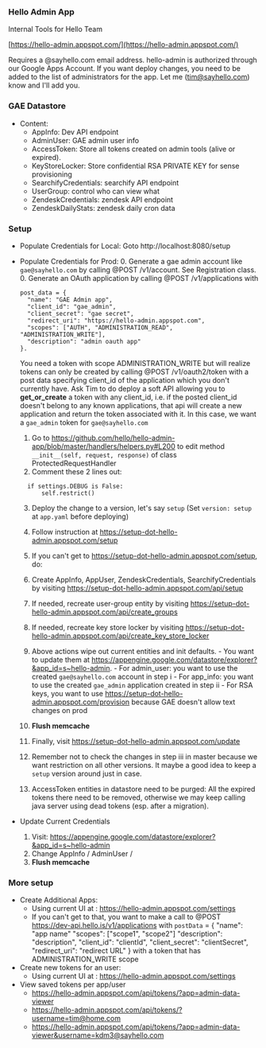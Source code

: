 ### Hello Admin App
Internal Tools for Hello Team

[https://hello-admin.appspot.com/](https://hello-admin.appspot.com/)

Requires a @sayhello.com email address.
hello-admin is authorized through our Google Apps Account. If you want deploy changes, you need to be added to the list of administrators for the app. Let me (tim@sayhello.com) know and I'll add you.


### GAE Datastore
- Content:
  - AppInfo: Dev API endpoint
  - AdminUser: GAE admin user info
  - AccessToken: Store all tokens created on admin tools (alive or expired). 
  - KeyStoreLocker: Store confidential RSA PRIVATE KEY for sense provisioning
  - SearchifyCredentials: searchify API endpoint
  - UserGroup: control who can view what
  - ZendeskCredentials: zendesk API endpoint
  - ZendeskDailyStats: zendesk daily cron data

### Setup

- Populate Credentials for Local: Goto http://localhost:8080/setup
- Populate Credentials for Prod:
  0. Generate a gae admin account like `gae@sayhello.com` by calling @POST /v1/account. See Registration class.
  0. Generate an OAuth application by calling @POST /v1/applications with 
    ```
    post_data = {
      "name": "GAE Admin app", 
      "client_id": "gae_admin", 
      "client_secret": "gae secret", 
      "redirect_uri": "https://hello-admin.appspot.com", 
      "scopes": ["AUTH", "ADMINISTRATION_READ", "ADMINISTRATION_WRITE"], 
      "description": "admin oauth app"
    }. 
    ```
    
    You need a token with scope ADMINISTRATION_WRITE but will realize tokens can only be created by calling @POST /v1/oauth2/token with a post data specifying client_id of the application which you don't currently have. Ask Tim to do deploy a soft API allowing you to **get_or_create** a token with any client_id, i.e. if the posted client_id doesn't belong to any known applications, that api will create a new application and return the token associated with it. In this case, we want a `gae_admin` token for `gae@sayhello.com`
    

  1. Go to https://github.com/hello/hello-admin-app/blob/master/handlers/helpers.py#L200 to edit method `__init__(self, request, response)` of class ProtectedRequestHandler
  2. Comment these 2 lines out:
    
    ```
      if settings.DEBUG is False:
          self.restrict()
    ```
  3. Deploy the change to a version, let's say `setup` (Set `version: setup` at `app.yaml` before deploying)
  4. Follow instruction at https://setup-dot-hello-admin.appspot.com/setup
  
  5. If you can't get to https://setup-dot-hello-admin.appspot.com/setup, do:
    1. Create AppInfo, AppUser, ZendeskCredentials, SearchifyCredentials by visiting https://setup-dot-hello-admin.appspot.com/api/setup
    2. If needed, recreate user-group entity by visiting https://setup-dot-hello-admin.appspot.com/api/create_groups 
    3. If needed, recreate key store locker by visiting https://setup-dot-hello-admin.appspot.com/api/create_key_store_locker
    4. Above actions wipe out current entities and init defaults. 
      - You want to update them at https://appengine.google.com/datastore/explorer?&app_id=s~hello-admin. 
      - For admin_user: you want to use the created `gae@sayhello.com` account in step i
      - For app_info: you want to use  the created `gae_admin` application created in step ii
      - For RSA keys, you want to use https://setup-dot-hello-admin.appspot.com/provision because GAE doesn't allow text changes on prod
    5. **Flush memcache**
    6. Finally, visit https://setup-dot-hello-admin.appspot.com/update
  6. Remember not to check the changes in step iii in master because we want restriction on all other versions. It maybe a good idea to keep a `setup` version around just in case.
  7. AccessToken entities in datastore need to be purged: All the expired tokens there need to be removed, otherwise we may keep calling java server using dead tokens (esp. after a migration).

- Update Current Credentials
  1. Visit: https://appengine.google.com/datastore/explorer?&app_id=s~hello-admin
  2. Change AppInfo / AdminUser /   
  3. **Flush memcache**
 

### More setup
- Create Additional Apps:
  - Using current UI at : https://hello-admin.appspot.com/settings
  - If you can't get to that, you want to make a call to  @POST https://dev-api.hello.is/v1/applications
      with `postData` = {
        "name": "app name"
        "scopes": ["scope1", "scope2"]
        "description": "description",
        "client_id": "clientId",
        "client_secret": "clientSecret",
        "redirect_uri": "redirect URL"
      } 
      with a token that has ADMINISTRATION_WRITE scope
- Create new tokens for an user:
  - Using current UI at : https://hello-admin.appspot.com/settings
- View saved tokens per app/user
  - https://hello-admin.appspot.com/api/tokens/?app=admin-data-viewer
  - https://hello-admin.appspot.com/api/tokens/?username=tim@home.com
  - https://hello-admin.appspot.com/api/tokens/?app=admin-data-viewer&username=kdm3@sayhello.com

